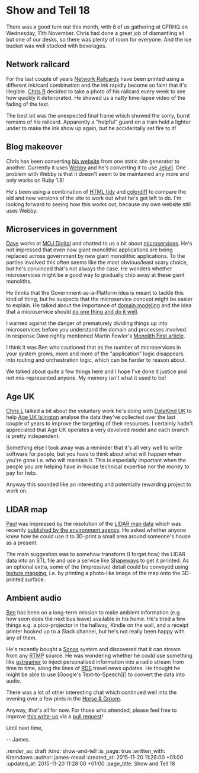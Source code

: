 Show and Tell 18
================

There was a good turn out this month, with 8 of us gathering at GFRHQ on Wednesday, 11th November. Chris had done a great job of dismantling all but one of our desks, so there was plenty of room for everyone. And the ice bucket was well stocked with beverages.

## Network railcard

For the last couple of years [Network Railcards][] have been printed using a different ink/card combination and the ink rapidly become so faint that it's illegible. [Chris R][] decided to take a photo of his railcard every week to see how quickly it deteriorated. He showed us a natty time-lapse video of the fading of the text.

The best bit was the unexpected final frame which showed the sorry, burnt remains of his railcard. Apparently a "helpful" guard on a train held a lighter under to make the ink show up again, but he accidentally set fire to it!

## Blog makeover

Chris has been converting [his website][chrisroos.co.uk] from one static site generator to another. Currently it uses [Webby][] and he's converting it to use [Jekyll][]. One problem with Webby is that it doesn't seem to be maintained any more and only works on Ruby 1.8!

He's been using a combination of [HTML tidy][] and [colordiff][] to compare the old and new versions of the site to work out what he's got left to do. I'm looking forward to seeing how this works out, because my own website still uses Webby.

## Microservices in government

[Dave][] works at [MOJ Digital][] and chatted to us a bit about [microservices][]. He's not impressed that even now giant monolithic applications are being replaced across government by new giant monolithic applications. To the parties involved this often seems like the most obvious/least scary choice, but he's convinced that's not always the case. He wonders whether microservices might be a good way to gradually chip away at these giant monoliths.

He thinks that the Government-as-a-Platform idea is meant to tackle this kind of thing, but he suspects that the microservice concept might be easier to explain. He talked about the importance of [domain modeling][] and the idea that a microservice should [do one thing and do it well][unix-philosophy].

I warned against the danger of prematurely dividing things up into microservices before you understand the domain and processes involved. In response Dave rightly mentioned Martin Fowler's [Monolith First article][].

I think it was Ben who cautioned that as the number of microservices in your system grows, more and more of the "application" logic disappears into routing and orchestration logic, which can be harder to reason about.

We talked about quite a few things here and I hope I've done it justice and not mis-represented anyone. My memory isn't what it used to be!

## Age UK

[Chris L][] talked a bit about the voluntary work he's doing with [DataKind UK][] to help [Age UK Islington][] analyse the data they've collected over the last couple of years to improve the targeting of their resources. I certainly hadn't appreciated that Age UK operates a very devolved model and each branch is pretty independent.

Something else I took away was a reminder that it's all very well to write software for people, but you have to think about what will happen when you're gone i.e. who will maintain it. This is especially important when the people you are helping have in-house technical expertise nor the money to pay for help.

Anyway this sounded like an interesting and potentially rewarding project to work on.

## LIDAR map

[Paul][] was impressed by the resolution of the [LIDAR map data][] which was recently [published by the environment agency][lidar-open-data]. He asked whether anyone knew how he could use it to 3D-print a small area around someone's house as a present.

The main suggestion was to somehow transform (I forget how) the LIDAR data into an STL file and use a service like [Shapeways][] to get it prrinted. As an optional extra, some of the (impressive) detail could be conveyed using [texture mapping][], i.e. by printing a photo-like image of the map onto the 3D-printed surface.

## Ambient audio

[Ben][] has been on a long-term mission to make ambient information (e.g. how soon does the next bus leave) available in his home. He's tried a few things e.g. a pico-projector in the hallway, Kindle on the wall, and a receipt printer hooked up to a Slack channel, but he's not really been happy with any of them.

He's recently bought a [Sonos][] system and discovered that it can stream from any [RTMP][] source. He was wondering whether he could use something like [gstreamer][] to inject personalised information into a radio stream from time to time, along the lines of [RDS][] travel news updates. He thought he might be able to use [Google's Text-to-Speech][] to convert the data into audio.

There was a lot of other interesting chat which continued well into the evening over a few pints in the [Horse & Groom][].

Anyway, that's all for now. For those who attended, please feel free to improve [this write-up][] via a [pull request][]!

Until next time,

-- James.


[Chris R]: /chris-roos
[Network Railcards]: http://www.network-railcard.co.uk/
[chrisroos.co.uk]: http://chrisroos.co.uk
[Webby]: http://webby.rubyforge.org/
[Jekyll]: https://jekyllrb.com/
[HTML tidy]: http://www.html-tidy.org/
[colordiff]: http://www.colordiff.org/
[Dave]: http://www.daverog.org/
[MOJ Digital]: https://mojdigital.blog.gov.uk/
[microservices]: http://martinfowler.com/articles/microservices.html
[Chris L]: http://chrislowis.co.uk/
[DataKind UK]: http://www.datakind.org/chapters/datakind-uk
[Age UK Islington]: http://www.ageuk.org.uk/islington/
[Paul]: http://po-ru.com/
[lidar-open-data]: https://environmentagency.blog.gov.uk/2015/06/16/free-mapping-data-will-elevate-flood-risk-knowledge/
[Ben]: https://twitter.com/beng
[Sonos]: http://www.sonos.com/
[RTMP]: https://en.wikipedia.org/wiki/Real_Time_Messaging_Protocol
[gstreamer]: http://gstreamer.freedesktop.org/
[RDS]: https://en.wikipedia.org/wiki/Radio_Data_System
[Google Text-to-Speech]: http://translate.google.com/translate_tts?tl=en&q=Hello%2C+World!
[Horse & Groom]: http://thehorseandgroom.net/
[Shapeways]: http://www.shapeways.com/
[texture mapping]: https://en.wikipedia.org/wiki/Texture_mapping
[domain modeling]: https://domainlanguage.com/ddd/
[unix-philosophy]: https://en.wikipedia.org/wiki/Unix_philosophy
[Monolith First article]: http://martinfowler.com/bliki/MonolithFirst.html
[LIDAR map data]: https://houseprices.io/lab/lidar/
[pull request]: https://github.com/freerange/site/pulls
[this write-up]: https://github.com/freerange/site/blob/master/soups/blog/show-and-tell-18.snip.markdown


:render_as: draft
:kind: show-and-tell
:is_page: true
:written_with: Kramdown
:author: james-mead
:created_at: 2015-11-20 11:28:00 +01:00
:updated_at: 2015-11-20 11:28:00 +01:00
:page_title: Show and Tell 18
